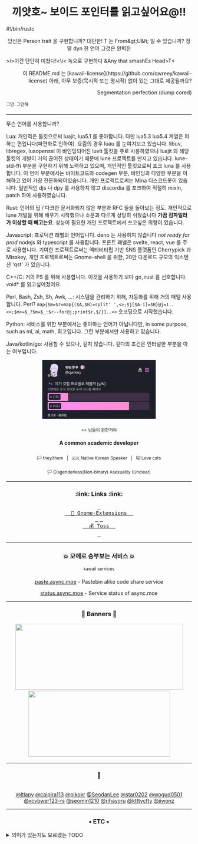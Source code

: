<h1 align=center>끼얏호~ 보이드 포인터를 읽고싶어요@!!</h1>

#!/bin/rustc
<p align=center>당신은 Person trait 을 구현합니까? 대단한! T 는 From&amp;gt;U&amp;lt; 일 수 있습니까? 정말 dyn 한 언어 그것은 완벽한</p>

&gt;i&gt;이건 단단히 미쳤다!&lt;\\i&lt; 녹으로 구현하다 &Any that smashEs Head&gt;T&lt;

<p align=right>이 README.md 는 [kawaii-license](https://github.com/qwreey/kawaii-license) 아래, 아무 보증(묵시적 또는 명시적) 없이 있는 그대로 제공될까요?</p>

<p align=right>Segmentation perfection (dump cored)</p>
<sup>그만. 그만해</sup>

---

무슨 언어를 사용합니까?

Lua: 개인적은 툴킷으로써 luajit, lua5.1 를 좋아합니다. 다만 lua5.3 lua5.4 계열은 피하는 편입니다(파편화로 인하여). 요즘의 경우 luau 를 눈여겨보고 있습니다. libuv, libregex, luaopenssl 이 바인딩되어진 luvit 툴킷을 주로 사용하였으나 luajit 와 해당 툴킷의 개발이 거의 끊어진 상태이기 때문에 lune 프로젝트를 만지고 있습니다. lune-std-ffi 부분을 구현하기 위해 노력하고 있으며, 개인적인 툴킷으로써 포크 luna 를 사용합니다. 이 언어 부분에서는 바이트코드와 codegen 부분, 바인딩과 다양한 부분을 이해하고 있어 가장 전문화되어있습니다. 개인 프로젝트로써는 Mina 디스코드봇이 있습니다. 일반적인 djs 나 dpy 를 사용하지 않고 discordia 를 포크하여 적절히 mixin, patch 하여 사용하였습니다.

Rust: 언어의 딥 / 다크한 문서화되지 않은 부분과 RFC 들을 돌아보는 정도. 개인적으로 lune 개발을 위해 배우기 시작했으나 소문과 다르게 상당히 쉬웠습니다 **가끔 컴파일러가 이상할 때 빼고는요**. 성능이 필요한 개인 프로젝트에서 쓰고싶은 의향이 있습니다.

Javascript: 프로덕션 래밸의 언어입니다. deno 는 사용하지 않습니다 *not ready for prod* nodejs 와 typescript 를 사용합니다. 프론트 래밸은 svelte, react, vue 를 주로 사용합니다. 기여한 프로젝트로써는 액티비티펍 기반 SNS 플랫폼인 Cherrypick 과 Misskey, 개인 프로젝트로써는 Gnome-shell 을 위한, 20만 다운로드 규모의 익스텐션 'qst' 가 있습니다.

C++/C: 거의 PS 를 위해 사용합니다. 이것을 사용하기 보다 go, rust 를 선호합니다. void* 를 읽고싶어졌어요.

Perl, Bash, Zsh, Sh, Awk, ...: 시스템을 관리하기 위해, 자동화를 위해 거의 매일 사용합니다. Perl? `map{$m=$r=map{($A,$B)=split' ',<>;$j[$A-1]=$B}@j=1..<>;$m>=$_?$m=$_:$r--for@j;print$r,$/}1..<>` 숏코딩으로 시작했습니다.

Python: 서비스를 위한 부분에서는 좋아하는 언어가 아닙니다만, in some purpose, such as ml, ai, math, 최고입니다. 그런 부분에서만 사용하고 있습니다.

Java/kotlin/go: 사용할 수 있으나, 깊지 않습니다. 깊다의 조건은 인터널한 부분을 아는 여부입니다.

<div width=100% align=center>
<img width="auto" height="160" src="./votes.png">
<p><sub>&lt;&lt; 님들이 원한거야</sub></p>
</div>
<div width=100% align=center>
<!--   <a href="https://qwreey75.github.io/">
    <img src="https://capsule-render.vercel.app/api?type=soft&color=F4EDFF&height=150&section=header&text=QWREEY&fontSize=70&animation=twinkling"/><br/>
  </a> -->
  <h4>A common academic developer</h4>
  <p><sub>🏳 they/them&nbsp;&nbsp;&nbsp;|&nbsp;&nbsp;&nbsp;🇰🇷 Native Korean Speaker&nbsp;&nbsp;&nbsp;|&nbsp;&nbsp;&nbsp;🐱 Love cats</sub></p>
  <p><sub>🏳 Cisgenderless(Non-binary) Asexuality (Unclear)</sub></p>
</div>

<hr>

<h3 align=center>:link: Links :link:</h3>
<div width=100% align=center>
  <!-- <a href="https://qwreey75.github.io/"><kbd>&nbsp;<br>&nbsp
  🏠 Homepage
  &nbsp;<br>&nbsp;</kbd></a> -->
  <a href="https://extensions.gnome.org/accounts/profile/qwreey75"><kbd>&nbsp;<br>&nbsp
  🔧 Gnome-Extensions
  &nbsp;<br>&nbsp;</kbd></a>
  <a href="https://toss.me/qwreey75"><kbd>&nbsp;<br>&nbsp
  💰 Toss
  &nbsp;<br>&nbsp;</kbd></a>
  <!--<a href="https://stella.place/@qwreey"><kbd>&nbsp;<br>&nbsp
  🪐 Fediverse
  &nbsp;<br>&nbsp;</kbd></a>-->
<!--
  <a href="https://www.twitch.tv/qwreey"><kbd>&nbsp;<br>&nbsp
  📽️ Twitch
  &nbsp;<br>&nbsp;</kbd></a>
-->
</div>

<!--
<h3 align=center>🛠 Tech Stack 🛠</h3><br/>

TODO 이거 뱃지로 옮길래여 응애
관심 프로젝트 적기 (미스키)
<pre>
AKA 'console.log(cat == cute)'
version 17.0 beta
LANG : Lua Shellscript Java Html Css Javascript Python C C++ Go PowershellScript Typescript Moonscript
TOOL : Vscode Neovim Vim Nano Sublime-Text Visual-Studio Atom Intellij
TERM : BASH, ZSH(WITH OMZ, P10K)
OHTR : Windows Terminal
THEM : Dracula, Custom theme, Input Mono Font
INTR : FFmpeg, Discord, Electron, Luvit(Lua-node), Nodejs, WebPrograming, Youtube-dl, Nodejs, Mkdocs

Watch below for more informations
</pre>
-->

<hr>

<h3 align=center>💥 모에로 승부보는 서비스 💥</h2>
<div align=center>
<sup>kawaii services</sup>
<br>
<p><a href="https://paste.async.moe">paste.async.moe</a> - Pastebin alike code share service</p>
<p><a href="https://status.async.moe">status.async.moe</a> - Service status of async.moe</p>
</div>
<hr>

<h3 align=center>📃 Banners 📃</h2>
<div width=100% align=center>
  <img width=455em height=179em src="https://github-readme-stats.vercel.app/api?username=qwreey&count_private=true&hide_border=true&show_icons=true&theme=radical" />
  <img width=385em height=179em src="https://github-readme-stats.vercel.app/api/top-langs/?username=qwreey&hide_border=true&theme=radical&layout=compact&langs_count=7&exclude_repo=qwreey.roblox.plugins,RBX_UI_PROJECT,mina_discord-bot,qlvm,catscript,mcFn16to17,schoolGraphProgram,Quad,discordia-enchant,termRBLX,newYearCounter" />
  <br>
  <!--
  <a href="https://discord.com/users/367946917197381644" target="_blank">
    <img width=385em height=206em src="https://lanyard.cnrad.dev/api/367946917197381644" />
  </a>
  <a href="https://solved.ac/qwreey75" tatget="_blank">
    <img width=455em height=206em src="http://mazassumnida.wtf/api/v2/generate_badge?boj=qwreey75">
  </a>
  -->
</div>

<!--
<h3 align=center>Repositories</h2><br/>
-->

<hr>

<div width=100% align=center markdown>
<h3>💜</h3><br>
<a href="https://github.com/ltlapy">@ltlapy</a>
<a href="https://github.com/caipira113">@caipira113</a>
<a href="https://github.com/pikokr">@pikokr</a>
<a href="https://github.com/SeodanLee">@SeodanLee</a>
<a href="https://github.com/star0202">@star0202</a>
<a href="https://github.com/wogud0501">@wogud0501</a>
<a href="https://github.com/xcvbwer123-rs">@xcvbwer123-rs</a>
<a href="https://github.com/seomin1210">@seomin1210</a>
<a href="https://github.com/rihayoru">@rihayoru</a>
<a href="https://github.com/ktttyctty">@ktttyctty</a>
<a href="https://github.com/jiwonz">@jiwonz</a>
</div>

<hr>

<h3 align=center>▪️ ETC ▪️</h3>

<!--
<details>
  <summary>시사평론</summary>
  <p align=center><b>차별 금지법, 학생 인권 조례 폐지는 있어선 안될 일이다.</b><br>우리나라는 시대를 역행하고 있다. 부끄러운 일이다.<br><sub>학생을 포함해, 모든 소수자는 사람으로써 사람이 마땅히 누릴 수 있는 모든 권리를 누려야한다. 그것이 정의고 국가가 가져야할 목표중 하나다.<br>소수자를 배척하고 배제하고자 하는 행위는 역사적으로 그릇됨이 명확히 제시되어있다. 그래선 안되는것이 명확하다</sub></p>
</details>-->
<details>
  <summary>의미가 있는지도 모르겠는 TODO</summary>
  <blockquote>
    todo: 돈벌어서+요리배워서 파링냥 맛있는거 먹이기<br>
    todo: 망해버린 블로그 심폐소생술<br>
    todo: 어제보다 더 나은 사람이 되기. 기계가 되지 말기
  </blockquote>
</details>
